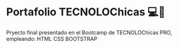 # Portafolio TECNOLOChicas 💻💜
Pryecto final presentado en el Bootcamp de TECNOLOChicas PRO, empleando:
HTML
CSS
BOOTSTRAP
